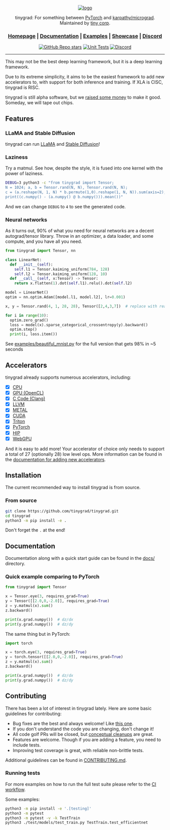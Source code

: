 <div align="center">

[![logo](https://raw.githubusercontent.com/tinygrad/tinygrad/master/docs/logo.png)](https://tinygrad.org)

tinygrad: For something between [PyTorch](https://github.com/pytorch/pytorch) and [karpathy/micrograd](https://github.com/karpathy/micrograd). Maintained by [tiny corp](https://tinygrad.org).

<h3>

[Homepage](https://github.com/tinygrad/tinygrad) | [Documentation](/docs) | [Examples](/examples) | [Showcase](/docs/showcase.md) | [Discord](https://discord.gg/ZjZadyC7PK)

</h3>

[![GitHub Repo stars](https://img.shields.io/github/stars/tinygrad/tinygrad)](https://github.com/tinygrad/tinygrad/stargazers)
[![Unit Tests](https://github.com/tinygrad/tinygrad/actions/workflows/test.yml/badge.svg)](https://github.com/tinygrad/tinygrad/actions/workflows/test.yml)
[![Discord](https://img.shields.io/discord/1068976834382925865)](https://discord.gg/ZjZadyC7PK)

</div>

---

This may not be the best deep learning framework, but it is a deep learning framework.

Due to its extreme simplicity, it aims to be the easiest framework to add new accelerators to, with support for both inference and training. If XLA is CISC, tinygrad is RISC.

tinygrad is still alpha software, but we [raised some money](https://geohot.github.io/blog/jekyll/update/2023/05/24/the-tiny-corp-raised-5M.html) to make it good. Someday, we will tape out chips.

## Features

### LLaMA and Stable Diffusion

tinygrad can run [LLaMA](/docs/showcase.md#llama) and [Stable Diffusion](/docs/showcase.md#stable-diffusion)!

### Laziness

Try a matmul. See how, despite the style, it is fused into one kernel with the power of laziness.

```sh
DEBUG=3 python3 -c "from tinygrad import Tensor;
N = 1024; a, b = Tensor.rand(N, N), Tensor.rand(N, N);
c = (a.reshape(N, 1, N) * b.permute(1,0).reshape(1, N, N)).sum(axis=2);
print((c.numpy() - (a.numpy() @ b.numpy())).mean())"
```

And we can change `DEBUG` to `4` to see the generated code.

### Neural networks

As it turns out, 90% of what you need for neural networks are a decent autograd/tensor library.
Throw in an optimizer, a data loader, and some compute, and you have all you need.

```py
from tinygrad import Tensor, nn

class LinearNet:
  def __init__(self):
    self.l1 = Tensor.kaiming_uniform(784, 128)
    self.l2 = Tensor.kaiming_uniform(128, 10)
  def __call__(self, x:Tensor) -> Tensor:
    return x.flatten(1).dot(self.l1).relu().dot(self.l2)

model = LinearNet()
optim = nn.optim.Adam([model.l1, model.l2], lr=0.001)

x, y = Tensor.rand(4, 1, 28, 28), Tensor([2,4,3,7])  # replace with real mnist dataloader

for i in range(10):
  optim.zero_grad()
  loss = model(x).sparse_categorical_crossentropy(y).backward()
  optim.step()
  print(i, loss.item())
```

See [examples/beautiful_mnist.py](examples/beautiful_mnist.py) for the full version that gets 98% in ~5 seconds

## Accelerators

tinygrad already supports numerous accelerators, including:

- [x] [CPU](tinygrad/runtime/ops_cpu.py)
- [x] [GPU (OpenCL)](tinygrad/runtime/ops_gpu.py)
- [x] [C Code (Clang)](tinygrad/runtime/ops_clang.py)
- [x] [LLVM](tinygrad/runtime/ops_llvm.py)
- [x] [METAL](tinygrad/runtime/ops_metal.py)
- [x] [CUDA](tinygrad/runtime/ops_cuda.py)
- [x] [Triton](extra/triton/triton.py)
- [x] [PyTorch](tinygrad/runtime/ops_torch.py)
- [x] [HIP](tinygrad/runtime/ops_hip.py)
- [x] [WebGPU](tinygrad/runtime/ops_webgpu.py)

And it is easy to add more! Your accelerator of choice only needs to support a total of 27 (optionally 28) low level ops.
More information can be found in the [documentation for adding new accelerators](/docs/adding_new_accelerators.md).

## Installation

The current recommended way to install tinygrad is from source.

### From source

```sh
git clone https://github.com/tinygrad/tinygrad.git
cd tinygrad
python3 -m pip install -e .
```
Don't forget the `.` at the end!

## Documentation

Documentation along with a quick start guide can be found in the [docs/](/docs) directory.

### Quick example comparing to PyTorch

```py
from tinygrad import Tensor

x = Tensor.eye(3, requires_grad=True)
y = Tensor([[2.0,0,-2.0]], requires_grad=True)
z = y.matmul(x).sum()
z.backward()

print(x.grad.numpy())  # dz/dx
print(y.grad.numpy())  # dz/dy
```

The same thing but in PyTorch:
```py
import torch

x = torch.eye(3, requires_grad=True)
y = torch.tensor([[2.0,0,-2.0]], requires_grad=True)
z = y.matmul(x).sum()
z.backward()

print(x.grad.numpy())  # dz/dx
print(y.grad.numpy())  # dz/dy
```

## Contributing

There has been a lot of interest in tinygrad lately. Here are some basic guidelines for contributing:

- Bug fixes are the best and always welcome! Like [this one](https://github.com/tinygrad/tinygrad/pull/421/files).
- If you don't understand the code you are changing, don't change it!
- All code golf PRs will be closed, but [conceptual cleanups](https://github.com/tinygrad/tinygrad/pull/372/files) are great.
- Features are welcome. Though if you are adding a feature, you need to include tests.
- Improving test coverage is great, with reliable non-brittle tests.

Additional guidelines can be found in [CONTRIBUTING.md](/CONTRIBUTING.md).

### Running tests

For more examples on how to run the full test suite please refer to the [CI workflow](.github/workflows/test.yml).

Some examples:
```sh
python3 -m pip install -e '.[testing]'
python3 -m pytest
python3 -m pytest -v -k TestTrain
python3 ./test/models/test_train.py TestTrain.test_efficientnet
```
